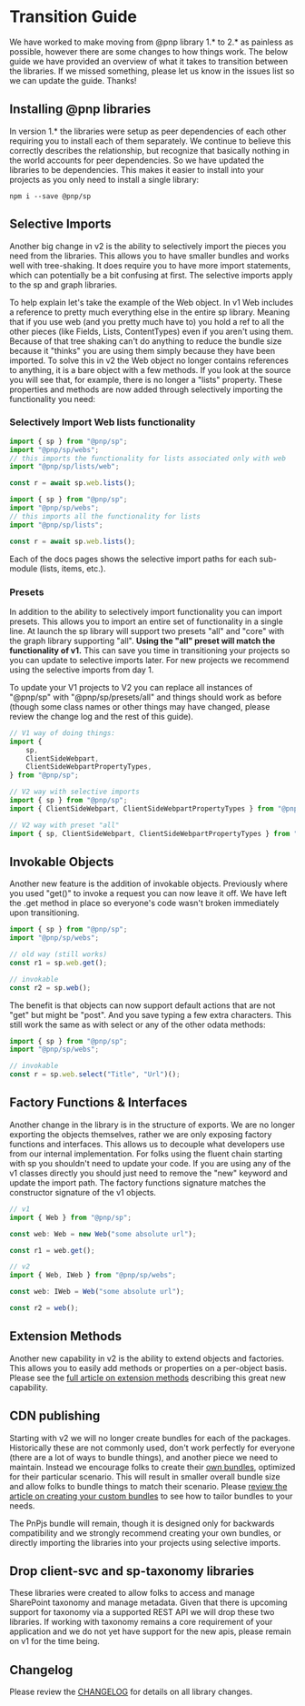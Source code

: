 # Transition Guide

We have worked to make moving from @pnp library 1.* to 2.* as painless as possible, however there are some changes to how things work. The below guide we have provided an overview of what it takes to transition between the libraries. If we missed something, please let us know in the issues list so we can update the guide. Thanks!

## Installing @pnp libraries

In version 1.* the libraries were setup as peer dependencies of each other requiring you to install each of them separately. We continue to believe this correctly describes the relationship, but recognize that basically nothing in the world accounts for peer dependencies. So we have updated the libraries to be dependencies. This makes it easier to install into your projects as you only need to install a single library:

`npm i --save @pnp/sp`

## Selective Imports

Another big change in v2 is the ability to selectively import the pieces you need from the libraries. This allows you to have smaller bundles and works well with tree-shaking. It does require you to have more import statements, which can potentially be a bit confusing at first. The selective imports apply to the sp and graph libraries.

To help explain let's take the example of the Web object. In v1 Web includes a reference to pretty much everything else in the entire sp library. Meaning that if you use web (and you pretty much have to) you hold a ref to all the other pieces (like Fields, Lists, ContentTypes) even if you aren't using them. Because of that tree shaking can't do anything to reduce the bundle size because it "thinks" you are using them simply because they have been imported. To solve this in v2 the Web object no longer contains references to anything, it is a bare object with a few methods. If you look at the source you will see that, for example, there is no longer a "lists" property. These properties and methods are now added through selectively importing the functionality you need:

### Selectively Import Web lists functionality

```TypeScript
import { sp } from "@pnp/sp";
import "@pnp/sp/webs";
// this imports the functionality for lists associated only with web
import "@pnp/sp/lists/web";

const r = await sp.web.lists();
```

```TypeScript
import { sp } from "@pnp/sp";
import "@pnp/sp/webs";
// this imports all the functionality for lists
import "@pnp/sp/lists";

const r = await sp.web.lists();
```

Each of the docs pages shows the selective import paths for each sub-module (lists, items, etc.).

### Presets

In addition to the ability to selectively import functionality you can import presets. This allows you to import an entire set of functionality in a single line. At launch the sp library will support two presets "all" and "core" with the graph library supporting "all". **Using the "all" preset will match the functionality of v1.** This can save you time in transitioning your projects so you can update to selective imports later. For new projects we recommend using the selective imports from day 1.

To update your V1 projects to V2 you can replace all instances of "@pnp/sp" with "@pnp/sp/presets/all" and things should work as before (though some class names or other things may have changed, please review the change log and the rest of this guide).

```TypeScript
// V1 way of doing things:
import {
    sp,
    ClientSideWebpart,
    ClientSideWebpartPropertyTypes,
} from "@pnp/sp";

// V2 way with selective imports
import { sp } from "@pnp/sp";
import { ClientSideWebpart, ClientSideWebpartPropertyTypes } from "@pnp/sp/clientside-pages";

// V2 way with preset "all"
import { sp, ClientSideWebpart, ClientSideWebpartPropertyTypes } from "@pnp/sp/presets/all";
```

## Invokable Objects

Another new feature is the addition of invokable objects. Previously where you used "get()" to invoke a request you can now leave it off. We have left the .get method in place so everyone's code wasn't broken immediately upon transitioning.

```TypeScript
import { sp } from "@pnp/sp";
import "@pnp/sp/webs";

// old way (still works)
const r1 = sp.web.get();

// invokable
const r2 = sp.web();
```

The benefit is that objects can now support default actions that are not "get" but might be "post". And you save typing a few extra characters. This still work the same as with select or any of the other odata methods:

```TypeScript
import { sp } from "@pnp/sp";
import "@pnp/sp/webs";

// invokable
const r = sp.web.select("Title", "Url")();
```

## Factory Functions & Interfaces

Another change in the library is in the structure of exports. We are no longer exporting the objects themselves, rather we are only exposing factory functions and interfaces. This allows us to decouple what developers use from our internal implementation. For folks using the fluent chain starting with sp you shouldn't need to update your code. If you are using any of the v1 classes directly you should just need to remove the "new" keyword and update the import path. The factory functions signature matches the constructor signature of the v1 objects.

```TypeScript
// v1
import { Web } from "@pnp/sp";

const web: Web = new Web("some absolute url");

const r1 = web.get();

// v2
import { Web, IWeb } from "@pnp/sp/webs";

const web: IWeb = Web("some absolute url");

const r2 = web();
```

## Extension Methods

Another new capability in v2 is the ability to extend objects and factories. This allows you to easily add methods or properties on a per-object basis. Please see the [full article on extension methods](odata/extensions.md) describing this great new capability.

## CDN publishing

Starting with v2 we will no longer create bundles for each of the packages. Historically these are not commonly used, don't work perfectly for everyone (there are a lot of ways to bundle things), and another piece we need to maintain. Instead we encourage folks to create their [own bundles](concepts/custom-bundle.md), optimized for their particular scenario. This will result in smaller overall bundle size and allow folks to bundle things to match their scenario. Please [review the article on creating your custom bundles](concepts/custom-bundle.md) to see how to tailor bundles to your needs.

The PnPjs bundle will remain, though it is designed only for backwards compatibility and we strongly recommend creating your own bundles, or directly importing the libraries into your projects using selective imports.

## Drop client-svc and sp-taxonomy libraries

These libraries were created to allow folks to access and manage SharePoint taxonomy and manage metadata. Given that there is upcoming support for taxonomy via a supported REST API we will drop these two libraries. If working with taxonomy remains a core requirement of your application and we do not yet have support for the new apis, please remain on v1 for the time being.

## Changelog

Please review the [CHANGELOG](https://github.com/pnp/pnpjs/blob/dev-v2/CHANGELOG.md) for details on all library changes.
